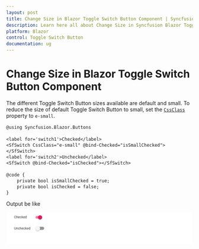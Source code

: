 ```yaml
---
layout: post
title: Change Size in Blazor Toggle Switch Button Component | Syncfusion
description: Learn here all about Change Size in Syncfusion Blazor Toggle Switch Button component and more.
platform: Blazor
control: Toggle Switch Button 
documentation: ug
---
```


# Change Size in Blazor Toggle Switch Button Component

The different Toggle Switch Button sizes available are default and small. To reduce the size of default Toggle Switch Button to small,
set the [`CssClass`](https://help.syncfusion.com/cr/blazor/Syncfusion.Blazor.Buttons.SfSwitch-1.html) property to `e-small`.

```cshtml
@using Syncfusion.Blazor.Buttons

<label for='switch1'>Checked</label>
<SfSwitch CssClass="e-small" @bind-Checked="isSmallChecked"></SfSwitch>
<label for='switch2'>Unchecked</label>
<SfSwitch @bind-Checked="isChecked"></SfSwitch>

@code {
    private bool isSmallChecked = true;
    private bool isChecked = false;
}

```

Output be like

![Switch Sample](./../images/switch-size.png)